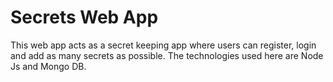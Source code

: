 # Secrets Web App
This web app acts as a secret keeping app where users can register, login and add as many secrets as possible. The technologies used here are Node Js and Mongo DB. 
